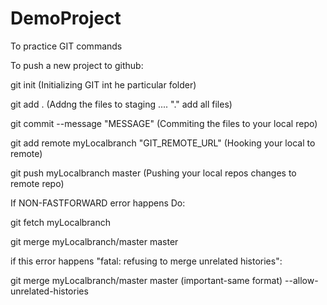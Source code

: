 # DemoProject
To practice GIT commands

To push a new project to github:

git init (Initializing GIT int he particular folder)

git add . (Addng the files to staging .... "." add all files)

git commit --message "MESSAGE" (Commiting the files to your local repo)

git add remote myLocalbranch "GIT_REMOTE_URL" (Hooking your local to remote)

git push myLocalbranch master (Pushing your local repos changes to remote repo)


If NON-FASTFORWARD error happens Do:

git fetch myLocalbranch

git merge myLocalbranch/master master

if this error happens "fatal: refusing to merge unrelated histories":

git merge myLocalbranch/master master (important-same format) --allow-unrelated-histories

